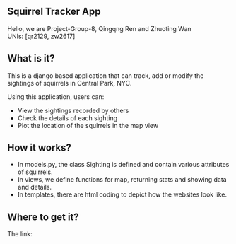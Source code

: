 ## Squirrel Tracker App

Hello, we are Project-Group-8, Qingqng Ren and Zhuoting Wan <br>
UNIs: [qr2129, zw2617] <br>

## What is it?
This is a django based application that can track, add or modify the sightings of squirrels in Central Park, NYC. <br>

Using this application, users can:
- View the sightings recorded by others
- Check the details of each sighting
- Plot the location of the squirrels in the map view

## How it works?
- In models.py, the class Sighting is defined and contain various attributes of squirrels. <br> 
- In views, we define functions for map, returning stats and showing data and details. <br> 
- In templates, there are html coding to depict how the websites look like.

## Where to get it?
The link: 
